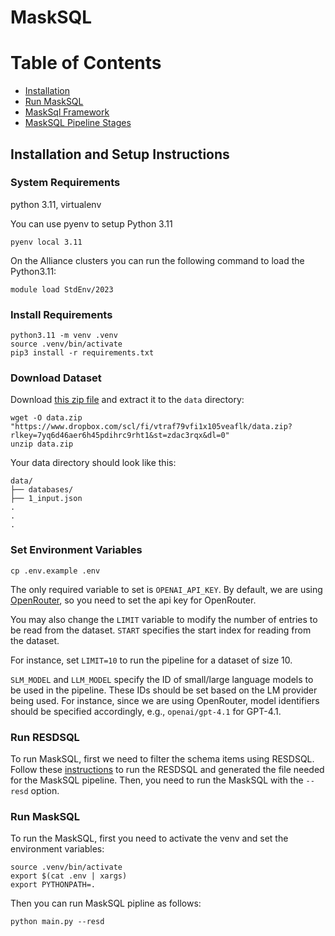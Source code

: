 # MaskSQL

# Table of Contents

- [Installation](#installation-and-setup-instruction)
- [Run MaskSQL](#run-masksql)
- [MaskSql Framework](Framework.md)
- [MaskSQL Pipeline Stages](Stages.md)

## Installation and Setup Instructions

### System Requirements

python 3.11, virtualenv

You can use pyenv to setup Python 3.11

```shell
pyenv local 3.11
```

On the Alliance clusters you can run the following command to
load the Python3.11:
```shell
module load StdEnv/2023
```

### Install Requirements

```shell
python3.11 -m venv .venv
source .venv/bin/activate
pip3 install -r requirements.txt
```

### Download Dataset

Download [this zip file](https://www.dropbox.com/scl/fi/vtraf79vfi1x105veaflk/data.zip?rlkey=7yq6d46aer6h45pdihrc9rht1&st=zdac3rqx&dl=0")
and extract it to the `data` directory:

```shell
wget -O data.zip "https://www.dropbox.com/scl/fi/vtraf79vfi1x105veaflk/data.zip?rlkey=7yq6d46aer6h45pdihrc9rht1&st=zdac3rqx&dl=0"
unzip data.zip
```

Your data directory should look like this:

```shell
data/
├── databases/
├── 1_input.json
.
.
.
```

### Set Environment Variables

```shell
cp .env.example .env
```

The only required variable to set is `OPENAI_API_KEY`.
By default, we are using [OpenRouter](https://openrouter.ai/), so you need to set the api key
for OpenRouter.

You may also change the `LIMIT` variable to modify the number of entries to be read from the dataset.
`START` specifies the start index for reading from the dataset.

For instance, set `LIMIT=10` to run the pipeline for a dataset of size 10.

`SLM_MODEL` and `LLM_MODEL` specify the ID of small/large language models to be used in the pipeline.
These IDs should be set based on the LM provider being used.
For instance, since we are using OpenRouter, model identifiers should be specified accordingly, e.g.,
`openai/gpt-4.1` for GPT-4.1.

### Run RESDSQL
To run MaskSQL, first we need to filter the schema items
using RESDSQL.
Follow these [instructions](./Resd.md) to run the RESDSQL
and generated the file needed for the MaskSQL pipeline.
Then, you need to run the MaskSQL with the `--resd` option.

### Run MaskSQL
To run the MaskSQL, first you need to activate the venv and set the environment variables:

```shell
source .venv/bin/activate
export $(cat .env | xargs)
export PYTHONPATH=.
```

Then you can run MaskSQL pipline as follows:
```shell
python main.py --resd
```
